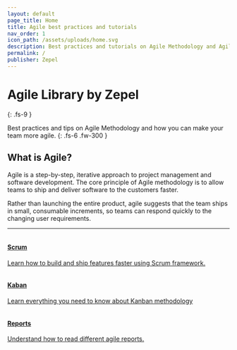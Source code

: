```yaml
---
layout: default
page_title: Home
title: Agile best practices and tutorials
nav_order: 1
icon_path: /assets/uploads/home.svg
description: Best practices and tutorials on Agile Methodology and Agile Software Development
permalink: /
publisher: Zepel
---
```


# Agile Library by Zepel
{: .fs-9 }

Best practices and tips on Agile Methodology and how you can make your team more agile.
{: .fs-6 .fw-300 }

## What is Agile?

Agile is a step-by-step, iterative approach to project management and software development. The core principle of Agile methodology is to allow teams to ship and deliver software to the customers faster. 

Rather than launching the entire product, agile suggests that the team ships in small, consumable increments, so teams can respond quickly to the changing user requirements.

---

<div class="row">
<div class="column">
<div class="card">
  <div class="container">
    <a href="{{ site.url }}{{ site.baseurl }}/scrum/">
    <h4 class="card-title"><b>Scrum</b></h4> 
    <p>Learn how to build and ship features faster using Scrum framework.</p> 
    </a>
  </div>
</div>
</div>

<div class="column">
<div class="card">
  <div class="container">
    <a href="{{ site.url }}{{ site.baseurl }}/kanban/">
    <h4 class="card-title"><b>Kaban</b></h4> 
    <p>Learn everything you need to know about Kanban methodology</p> 
    </a>
  </div>
</div>
</div>
</div>

<div class="row">
<div class="column">
<div class="card">
  <div class="container">
    <a href="{{ site.url }}{{ site.baseurl }}/reports/">
    <h4 class="card-title"><b>Reports</b></h4> 
    <p>Understand how to read different agile reports.</p> 
    </a>
  </div>
</div>
</div>